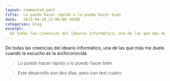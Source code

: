 ```yaml
---
layout: commented_post
title:  Lo puedo hacer rápido o lo puedo hacer bien
date:   2019-04-10 12:00:00 +0200
categories: blog
excerpt:
  De todas las creencias del ideario informático, una de las que más me duele cuando la escucho es la archiconocida <q>Lo puedo hacer rápido o lo puedo hacer bien</q>
---
```

De todas las creencias del ideario informático, una de las que más me duele cuando la escucho es la archiconocida

>Lo puedo hacer rápido o lo puedo hacer bien

>Este desarrollo son dos días, pero con test cuatro
